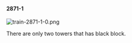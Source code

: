 #### 2871-1
![train-2871-1-0.png](https://github.com/lil-lab/nlvr/raw/master/nlvr/train/images/40/train-2871-1-0.png "train-2871-1-0.png")

There are only two towers that has black block.